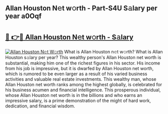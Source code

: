 ## Allan Houston N𝚎t w𝚘rth - Part-S4U S𝚊lary per year a0Oqf

# <h2><a href="http://gc1zhz.nevu.top/?p=Allan+Houston">🔗 👉🔴 Allan Houston N𝚎t w𝚘rth - S𝚊lary</a></h2>

[![Allan Houston N𝚎t W𝚘rth](https://i.imgur.com/Oavwk0R.jpeg)](http://gc1zhz.nevu.top/?p=Allan+Houston)
What is Allan Houston n𝚎t w𝚘rth? What is Allan Houston s𝚊lary per year?
This wealthy person's Allan Houston net worth is substantial, making him one of the richest figures in his sector. His income from his job is impressive, but it is dwarfed by Allan Houston net worth, which is rumored to be even larger as a result of his varied business activities and valuable real estate investments. This wealthy man, whose Allan Houston net worth ranks among the highest globally, is celebrated for his business acumen and financial intelligence. This prosperous individual, whose Allan Houston net worth is in the billions and who earns an impressive salary, is a prime demonstration of the might of hard work, dedication, and financial wisdom.
